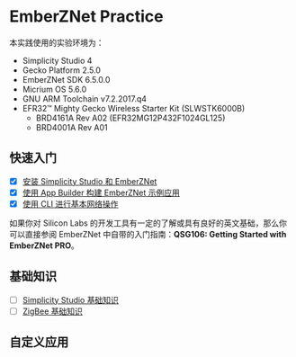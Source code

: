 # EmberZNet Practice

本实践使用的实验环境为：

* Simplicity Studio 4
* Gecko Platform 2.5.0
* EmberZNet SDK 6.5.0.0
* Micrium OS 5.6.0
* GNU ARM Toolchain v7.2.2017.q4
* EFR32™ Mighty Gecko Wireless Starter Kit (SLWSTK6000B)
  * BRD4161A Rev A02 (EFR32MG12P432F1024GL125)
  * BRD4001A Rev A01

## 快速入门

* [x] [安装 Simplicity Studio 和 EmberZNet](./install_simplicity_studio_and_emberznet/doc.md)
* [x] [使用 App Builder 构建 EmberZNet 示例应用](./build_emberznet_sample_application_with_app_builder/doc.md)
* [x] [使用 CLI 进行基本网络操作](./use_cli_for_basic_network_operation/doc.md)

如果你对 Silicon Labs 的开发工具有一定的了解或具有良好的英文基础，那么你可以直接参阅 EmberZNet 中自带的入门指南：**QSG106: Getting Started with EmberZNet PRO**。

## 基础知识

* [ ] [Simplicity Studio 基础知识]()
* [ ] [ZigBee 基础知识]()

## 自定义应用
